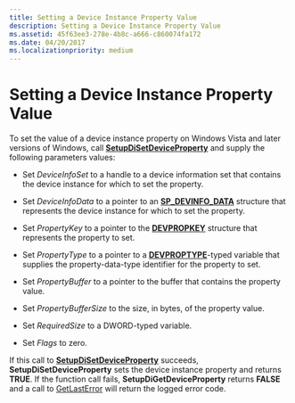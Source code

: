```yaml
---
title: Setting a Device Instance Property Value
description: Setting a Device Instance Property Value
ms.assetid: 45f63ee3-278e-4b8c-a666-c860074fa172
ms.date: 04/20/2017
ms.localizationpriority: medium
---
```


# Setting a Device Instance Property Value


To set the value of a device instance property on Windows Vista and later versions of Windows, call [**SetupDiSetDeviceProperty**](https://msdn.microsoft.com/library/windows/hardware/ff552163) and supply the following parameters values:

-   Set *DeviceInfoSet* to a handle to a device information set that contains the device instance for which to set the property.

-   Set *DeviceInfoData* to a pointer to an [**SP_DEVINFO_DATA**](https://msdn.microsoft.com/library/windows/hardware/ff552344) structure that represents the device instance for which to set the property.

-   Set *PropertyKey* to a pointer to the [**DEVPROPKEY**](https://msdn.microsoft.com/library/windows/hardware/ff543544) structure that represents the property to set.

-   Set *PropertyType* to a pointer to a [**DEVPROPTYPE**](https://msdn.microsoft.com/library/windows/hardware/ff543546)-typed variable that supplies the property-data-type identifier for the property to set.

-   Set *PropertyBuffer* to a pointer to the buffer that contains the property value.

-   Set *PropertyBufferSize* to the size, in bytes, of the property value.

-   Set *RequiredSize* to a DWORD-typed variable.

-   Set *Flags* to zero.

If this call to [**SetupDiSetDeviceProperty**](https://msdn.microsoft.com/library/windows/hardware/ff552163) succeeds, **SetupDiSetDeviceProperty** sets the device instance property and returns **TRUE**. If the function call fails, **SetupDiGetDeviceProperty** returns **FALSE** and a call to [GetLastError](https://go.microsoft.com/fwlink/p/?linkid=169416) will return the logged error code.

 

 





